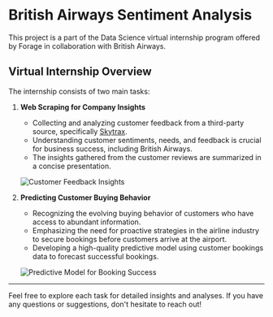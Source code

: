 # British Airways Sentiment Analysis

This project is a part of the Data Science virtual internship program offered by Forage in collaboration with British Airways.

## Virtual Internship Overview

The internship consists of two main tasks:

1. **Web Scraping for Company Insights**
   - Collecting and analyzing customer feedback from a third-party source, specifically [Skytrax](https://www.airlinequality.com/airline-reviews/british-airways).
   - Understanding customer sentiments, needs, and feedback is crucial for business success, including British Airways.
   - The insights gathered from the customer reviews are summarized in a concise presentation.

   ![Customer Feedback Insights](https://user-images.githubusercontent.com/89634505/201470985-159e17d2-605d-46c1-a9f1-8d0cdd147245.png)

2. **Predicting Customer Buying Behavior**
   - Recognizing the evolving buying behavior of customers who have access to abundant information.
   - Emphasizing the need for proactive strategies in the airline industry to secure bookings before customers arrive at the airport.
   - Developing a high-quality predictive model using customer bookings data to forecast successful bookings.

   ![Predictive Model for Booking Success](https://user-images.githubusercontent.com/89634505/201471191-cdd85024-1691-4136-b9f8-b4b1d8d42f72.png)

<hr>

Feel free to explore each task for detailed insights and analyses. If you have any questions or suggestions, don't hesitate to reach out!

